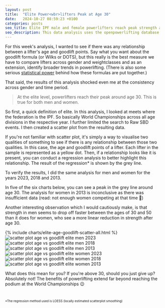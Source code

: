 ```yaml
---
layout: post
title:  "Elite Power<wbr>lifters Peak at Age 30"
date:   2024-10-27 08:59:23 +0100
categories: posts
seo_title: Elite IPF male and female powerlifters reach peak strength at at age 30 according to historical data
seo_description: This data analysis uses the openpowerlifting database to find the age at which elite powerlifters reach peak strength. This 30 years old for both men and women in all years studied.
---
```


For this week's analysis, I wanted to see if there was any relationship between a lifter's age and goodlift points.
Say what you want about the goodlift formula (or Wilks or DOTS), but this really is the best measure we have to compare lifters across gender and weightclasses and as an extension, identify broader trends in powerlifting.
(There is also some serious [statistical power](https://www.powerlifting.sport/fileadmin/ipf/data/ipf-formula/IPF_GL_Coefficients-2020.pdf) behind how these formulas are put together.)

That said, the results of this analysis shocked even me at the consistency across gender and time period.

> At the elite level, powerlifters reach their peak around age 30. This is true for both men and women.

So first, a quick definition of elite. In this analysis, I looked at meets where the federation is the IPF. So basically World Championships across all age divisions in the respective year. 
I further limited the search to Raw SBD events. I then created a scatter plot from the resulting data.

If you're not familiar with scatter plot, it's simply a way to visualise two qualities of something to see if there is any relationship between those two qualities. In this case, the age and goodlift points of a lifter. Each lifter in the sample is represented as a yellow dot.
Then, if a relationship looks like it is present, you can conduct a regression analysis to better highlight this relationship. The result of the regression* is shown by the grey line.

To verify the results, I did the same analysis for men and women for the years 2023, 2018 and 2013.

In five of the six charts below, you can see a peak in the grey line around age 30. The analysis for women in 2013 is inconclusive as there was insufficient data (read: not enough women competing at that time 🥲)

Another interesting observation which I would cautiously make, is that strength in men seems to drop off faster between the ages of 30 and 50 than it does for women, who see a more linear reduction in strength after age 30.

<div class="custom-chart-grid">
  <div class="html-content-grid">
    {% include charts/elite-age-goodlift-scatter-all.html %}
  </div>
  <div class="svg-content-grid">
    <img src="/assets/charts/elite-age-goodlift-scatter-Men2023.svg" alt="scatter plot age vs goodlift elite men 2023">
    <img src="/assets/charts/elite-age-goodlift-scatter-Men2018.svg" alt="scatter plot age vs goodlift elite men 2018">
    <img src="/assets/charts/elite-age-goodlift-scatter-Men2013.svg" alt="scatter plot age vs goodlift elite men 2013">
    <img src="/assets/charts/elite-age-goodlift-scatter-Women2023.svg" alt="scatter plot age vs goodlift elite women 2023">
    <img src="/assets/charts/elite-age-goodlift-scatter-Women2018.svg" alt="scatter plot age vs goodlift elite women 2018">
    <img src="/assets/charts/elite-age-goodlift-scatter-Women2013.svg" alt="scatter plot age vs goodlift elite women 2013">
  </div>
</div>

What does this mean for you? If you're above 30, should you just give up? Absolutely not! The benefits of powerlifting extend far beyond reaching the podium at the World Championships 😉


<br>
<p style="font-size: 10px;">*The regression method used is LOESS (locally estimated scatterplot smoothing)</p>